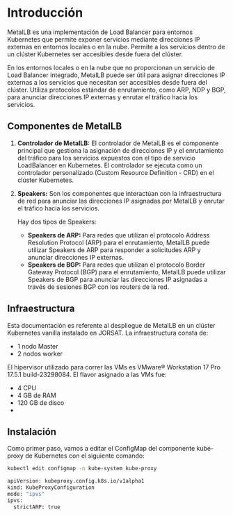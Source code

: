 # Introducción

MetalLB es una implementación de Load Balancer para entornos Kubernetes que permite exponer servicios mediante direcciones IP externas en entornos locales o en la nube. Permite a los servicios dentro de un clúster Kubernetes ser accesibles desde fuera del clúster.

En los entornos locales o en la nube que no proporcionan un servicio de Load Balancer integrado, MetalLB puede ser útil para asignar direcciones IP externas a los servicios que necesitan ser accesibles desde fuera del clúster. Utiliza protocolos estándar de enrutamiento, como ARP, NDP y BGP, para anunciar direcciones IP externas y enrutar el tráfico hacia los servicios.

## Componentes de MetalLB

1. **Controlador de MetalLB:** El controlador de MetalLB es el componente principal que gestiona la asignación de direcciones IP y el enrutamiento del tráfico para los servicios expuestos con el tipo de servicio LoadBalancer en Kubernetes. El controlador se ejecuta como un controlador personalizado (Custom Resource Definition - CRD) en el clúster Kubernetes.

2. **Speakers:** Son los componentes que interactúan con la infraestructura de red para anunciar las direcciones IP asignadas por MetalLB y enrutar el tráfico hacia los servicios.

    Hay dos tipos de Speakers:
    - **Speakers de ARP:** Para redes que utilizan el protocolo Address Resolution Protocol (ARP) para el enrutamiento, MetalLB puede utilizar Speakers de ARP para responder a solicitudes ARP y anunciar direcciones IP externas.
    - **Speakers de BGP:** Para redes que utilizan el protocolo Border Gateway Protocol (BGP) para el enrutamiento, MetalLB puede utilizar Speakers de BGP para anunciar las direcciones IP asignadas a través de sesiones BGP con los routers de la red.

## Infraestructura

Esta documentación es referente al despliegue de MetalLB en un clúster Kubernetes vanilla instalado en JORSAT. La infraestructura consta de:

- 1 nodo Master
- 2 nodos worker

El hipervisor utilizado para correr las VMs es VMware® Workstation 17 Pro 17.5.1 build-23298084. El flavor asignado a las VMs fue:
  - 4 CPU
  - 4 GB de RAM
  - 120 GB de disco
  - 
## Instalación

Como primer paso, vamos a editar el ConfigMap del componente kube-proxy de Kubernetes con el siguiente comando:

```bash
kubectl edit configmap -n kube-system kube-proxy

apiVersion: kubeproxy.config.k8s.io/v1alpha1
kind: KubeProxyConfiguration
mode: "ipvs"
ipvs:
  strictARP: true


